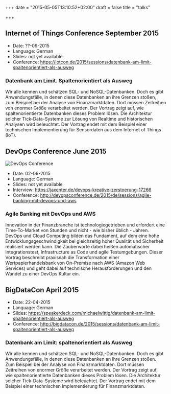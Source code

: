 +++
date = "2015-05-05T13:10:52+02:00"
draft = false
title = "talks"

+++

## Internet of Things Conference September 2015

* Date: ??-09-2015
* Language: German
* Slides: not yet available
* Conference: https://iotcon.de/2015/sessions/datenbank-am-limit-spaltenorientiert-als-ausweg

### Datenbank am Limit. Spaltenorientiert als Ausweg

Wir alle kennen und schätzen SQL- und NoSQL-Datenbanken. Doch es gibt Anwendungsfälle, in denen diese Datenbanken an ihre Grenzen stoßen, zum Beispiel bei der Analyse von Finanzmarktdaten. Dort müssen Zeitreihen von enormer Größe verarbeitet werden. Der Vortrag zeigt auf, wie spaltenorientierte Datenbanken dieses Problem lösen. Die Architektur solcher Tick-Data-Systeme zur Lösung von Realtime und historischen Analysen wird beleuchtet. Der Vortrag endet mit dem Beispiel einer technischen Implementierung für Sensordaten aus dem Internet of Things (IoT).

## DevOps Conference June 2015

![DevOps Conference](/images/talks/devopscon.png)

* Date: 02-06-2015
* Language: German
* Slides: not yet available
* Interview: https://jaxenter.de/devops-kreative-zerstoerung-17266
* Conference: http://devopsconference.de/2015/de/sessions/agile-banking-mit-devops-und-aws

### Agile Banking mit DevOps und AWS

Innovation in der Finanzbranche ist technologiegetrieben und erfordert eine Time-To-Market von Stunden und nicht - wie bisher üblich - Jahren. DevOps und Cloud Computing bilden das Fundament, auf dem eine hohe Entwicklungsgeschwindigkeit bei gleichzeitig hoher Qualität und Sicherheit realisiert werden kann. Die Zauberworte dabei heißen automatischer Integrationstest, Infrastructure as Code und agile Testumgebungen. Dieser Vortrag beschreibt praxisnah die Transformation einer Wertpapierhandelsbank von On-Premise nach AWS (Amazon Web Services) und geht dabei auf technische Herausforderungen und den Wandel zu einer DevOps Kultur ein.


## BigDataCon April 2015

* Date: 22-04-2015
* Language: German
* Slides: https://speakerdeck.com/michaelwittig/datenbank-am-limit-spaltenorientiert-als-ausweg
* Conference: http://bigdatacon.de/2015/sessions/datenbank-am-limit-spaltenorientiert-als-ausweg

### Datenbank am Limit: spaltenorientiert als Ausweg

Wir alle kennen und schätzen SQL- und NoSQL-­Datenbanken. Doch es gibt Anwendungsfälle, in denen diese Datenbanken an ihre Grenzen stoßen. Zum Beispiel bei der Analyse von Finanzmarktdaten. Dort müssen Zeitreihen von enormer Größe verarbeitet werden. Der Vortrag zeigt auf, wie spaltenorientierte Datenbanken dieses Problem lösen. Die Architektur solcher Tick-Data­-Systeme wird beleuchtet. Der Vortrag endet mit dem Beispiel einer technischen Implementierung für Finanzmarktdaten.
